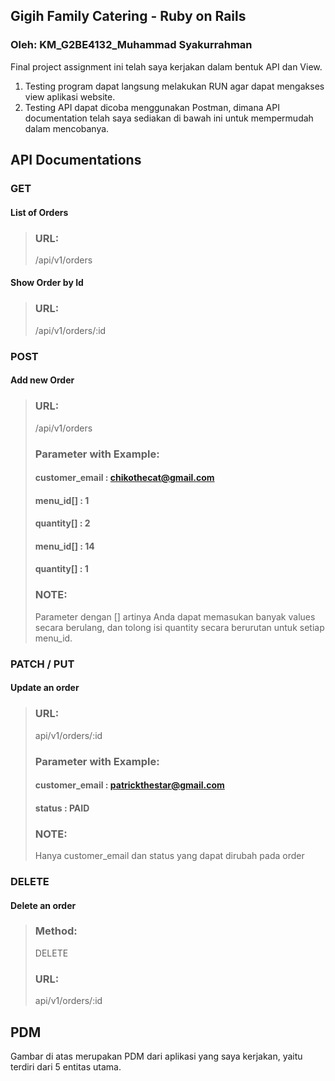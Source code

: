 ## Gigih Family Catering - Ruby on Rails
### Oleh: KM_G2BE4132_Muhammad Syakurrahman
Final project assignment ini telah saya kerjakan dalam bentuk API dan View.
1. Testing program dapat langsung melakukan RUN agar dapat mengakses view aplikasi website.
2. Testing API dapat dicoba menggunakan Postman, dimana API documentation telah saya sediakan di bawah ini untuk mempermudah dalam mencobanya.

## API Documentations
### GET
#### List of Orders
> ### URL:
> /api/v1/orders
#### Show Order by Id
> ### URL:
> /api/v1/orders/:id
### POST
#### Add new Order
> ### URL:
> /api/v1/orders
> ### Parameter with Example:
> #### customer_email : chikothecat@gmail.com
> #### menu_id[] : 1
> #### quantity[] : 2
> #### menu_id[] : 14
> #### quantity[] : 1
> ### NOTE:
> Parameter dengan [] artinya Anda dapat memasukan banyak values secara berulang, dan tolong isi quantity secara berurutan untuk setiap menu_id.
### PATCH / PUT
#### Update an order
> ### URL:
> api/v1/orders/:id
> ### Parameter with Example:
> #### customer_email : patrickthestar@gmail.com
> #### status : PAID
> ### NOTE:
> Hanya customer_email dan status yang dapat dirubah pada order
### DELETE
#### Delete an order
> ### Method:
> DELETE
> ### URL:
> api/v1/orders/:id

## PDM
Gambar di atas merupakan PDM dari aplikasi yang saya kerjakan, yaitu terdiri dari 5 entitas utama.